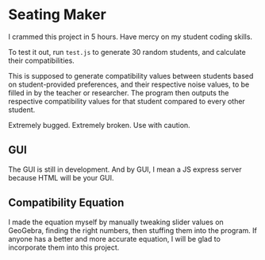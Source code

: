 # Seating Maker
I crammed this project in 5 hours. Have mercy on my student coding skills.

To test it out, run `test.js` to generate 30 random students, and calculate their compatibilities.

This is supposed to generate compatibility values between students based on student-provided preferences, and their respective noise values, to be filled in by the teacher or researcher. The program then outputs the respective compatibility values for that student compared to every other student.

Extremely bugged. Extremely broken. Use with caution.

## GUI
The GUI is still in development. And by GUI, I mean a JS express server because HTML will be your GUI.

## Compatibility Equation
I made the equation myself by manually tweaking slider values on GeoGebra, finding the right numbers, then stuffing them into the program. If anyone has a better and more accurate equation, I will be glad to incorporate them into this project.